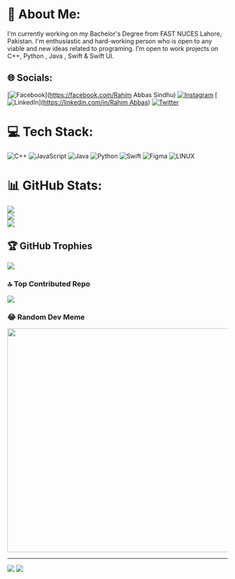 # 💫 About Me:
I'm currently working on my Bachelor's Degree from FAST NUCES Lahore, Pakistan. I'm enthusiastic and hard-working person who is open to any viable and new ideas related to programing. I'm open to work projects on C++, Python , Java , Swift & Swift UI.<br>


## 🌐 Socials:
[![Facebook](https://img.shields.io/badge/Facebook-%231877F2.svg?logo=Facebook&logoColor=white)](https://facebook.com/Rahim Abbas Sindhu)
[![Instagram](https://img.shields.io/badge/Instagram-%23E4405F.svg?logo=Instagram&logoColor=white)](https://instagram.com/rahim_a404) 
[![LinkedIn](https://img.shields.io/badge/LinkedIn-%230077B5.svg?logo=linkedin&logoColor=white)]([https://linkedin.com/in/Rahim Abbas](https://www.linkedin.com/in/rahim-abbas-b5520b258/)) [![Twitter](https://img.shields.io/badge/Twitter-%231DA1F2.svg?logo=Twitter&logoColor=white)](https://twitter.com/NotSypher404) 

# 💻 Tech Stack:
![C++](https://img.shields.io/badge/c++-%2300599C.svg?style=for-the-badge&logo=c%2B%2B&logoColor=white) ![JavaScript](https://img.shields.io/badge/javascript-%23323330.svg?style=for-the-badge&logo=javascript&logoColor=%23F7DF1E) ![Java](https://img.shields.io/badge/java-%23ED8B00.svg?style=for-the-badge&logo=java&logoColor=white) ![Python](https://img.shields.io/badge/python-3670A0?style=for-the-badge&logo=python&logoColor=ffdd54) ![Swift](https://img.shields.io/badge/swift-F54A2A?style=for-the-badge&logo=swift&logoColor=white) 	![Figma](https://img.shields.io/badge/figma-%23F24E1E.svg?style=for-the-badge&logo=figma&logoColor=white) ![LINUX](https://img.shields.io/badge/Linux-FCC624?style=for-the-badge&logo=linux&logoColor=black)
# 📊 GitHub Stats:
![](https://github-readme-stats.vercel.app/api?username=RahimAbbas55&theme=dark&hide_border=false&include_all_commits=false&count_private=false)<br/>
![](https://github-readme-streak-stats.herokuapp.com/?user=RahimAbbas55&theme=dark&hide_border=false)<br/>
![](https://github-readme-stats.vercel.app/api/top-langs/?username=RahimAbbas55&theme=dark&hide_border=false&include_all_commits=false&count_private=false&layout=compact)

## 🏆 GitHub Trophies
![](https://github-profile-trophy.vercel.app/?username=RahimAbbas55&theme=radical&no-frame=false&no-bg=false&margin-w=4)

### 🔝 Top Contributed Repo
![](https://github-contributor-stats.vercel.app/api?username=RahimAbbas55&limit=5&theme=dark&combine_all_yearly_contributions=true)

### 😂 Random Dev Meme
<img src="https://rm.up.railway.app/" width="512px"/>

---
[![](https://visitcount.itsvg.in/api?id=RahimAbbas55&icon=0&color=0)](https://visitcount.itsvg.in)
<a href="https://visitcount.itsvg.in">
  <img src="https://visitcount.itsvg.in/api?id=Sypher&label=Profile%20Views&color=4&icon=6&pretty=true" />
</a>

<!-- Proudly created with GPRM ( https://gprm.itsvg.in ) -->
